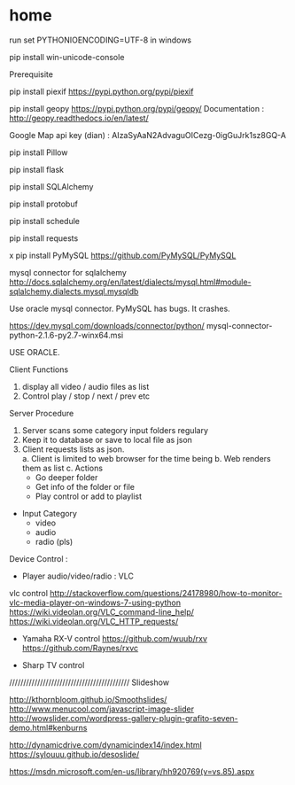 # home

 run set PYTHONIOENCODING=UTF-8   in windows 

 pip install win-unicode-console



Prerequisite

pip install piexif
https://pypi.python.org/pypi/piexif

pip install geopy
https://pypi.python.org/pypi/geopy/
Documentation : http://geopy.readthedocs.io/en/latest/

Google Map api key (dian) : AIzaSyAaN2AdvaguOICezg-0igGuJrk1sz8GQ-A

pip install Pillow


pip install flask

pip install SQLAlchemy

pip install protobuf

pip install schedule

pip install requests

x pip install PyMySQL
https://github.com/PyMySQL/PyMySQL

mysql connector for sqlalchemy
http://docs.sqlalchemy.org/en/latest/dialects/mysql.html#module-sqlalchemy.dialects.mysql.mysqldb

Use oracle mysql connector.
PyMySQL has bugs. It crashes.

https://dev.mysql.com/downloads/connector/python/
mysql-connector-python-2.1.6-py2.7-winx64.msi

USE ORACLE.

Client Functions
1. display all video / audio files as list
2. Control play / stop / next / prev etc


Server Procedure
1. Server scans some category input folders regulary 
2. Keep it to database or save to local file as json
3. Client requests lists as json.    
  a. Client is limited to web browser for the time being
  b. Web renders them as list 
  c. Actions
    - Go deeper folder
    - Get info of the folder or file
    - Play control or add to playlist
    
    
* Input Category
  - video
  - audio
  - radio (pls)
  
  
Device Control :
* Player audio/video/radio : VLC

vlc control
http://stackoverflow.com/questions/24178980/how-to-monitor-vlc-media-player-on-windows-7-using-python
https://wiki.videolan.org/VLC_command-line_help/
https://wiki.videolan.org/VLC_HTTP_requests/

* Yamaha RX-V control
https://github.com/wuub/rxv
https://github.com/Raynes/rxvc

* Sharp TV control



///////////////////////////////////////////
Slideshow

http://kthornbloom.github.io/Smoothslides/
http://www.menucool.com/javascript-image-slider
http://wowslider.com/wordpress-gallery-plugin-grafito-seven-demo.html#kenburns

http://dynamicdrive.com/dynamicindex14/index.html
https://sylouuu.github.io/desoslide/


https://msdn.microsoft.com/en-us/library/hh920769(v=vs.85).aspx
